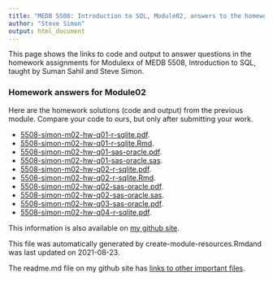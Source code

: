 ```yaml
---
title: "MEDB 5508: Introduction to SQL, Module02, answers to the homework"
author: "Steve Simon"
output: html_document
---
```


<!--This file was first created on 2021-08-23-->

This page shows the links to code and output to answer questions in the homework assignments for Modulexx of MEDB 5508, Introduction to SQL, taught by Suman Sahil and Steve Simon. 

### Homework answers for Module02 

<!--resources-homework-1-->

Here are the homework solutions (code and output) from the previous module. Compare your code to ours, but only after submitting your work.

+ [5508-simon-m02-hw-q01-r-sqlite.pdf][m02-hw-q01-r-sqlite.pdf].
+ [5508-simon-m02-hw-q01-r-sqlite.Rmd][m02-hw-q01-r-sqlite.Rmd].
+ [5508-simon-m02-hw-q01-sas-oracle.pdf][m02-hw-q01-sas-oracle.pdf].
+ [5508-simon-m02-hw-q01-sas-oracle.sas][m02-hw-q01-sas-oracle.sas].
+ [5508-simon-m02-hw-q02-r-sqlite.pdf][m02-hw-q02-r-sqlite.pdf].
+ [5508-simon-m02-hw-q02-r-sqlite.Rmd][m02-hw-q02-r-sqlite.Rmd].
+ [5508-simon-m02-hw-q02-sas-oracle.pdf][m02-hw-q02-sas-oracle.pdf].
+ [5508-simon-m02-hw-q02-sas-oracle.sas][m02-hw-q02-sas-oracle.sas].
+ [5508-simon-m02-hw-q03-sas-oracle.pdf][m02-hw-q03-sas-oracle.pdf].
+ [5508-simon-m02-hw-q04-r-sqlite.pdf][m02-hw-q04-r-sqlite.pdf].

This information is also available on [my github site][thisf].

This file was automatically generated by create-module-resources.Rmdand was last updated on 2021-08-23.

The readme.md file on my github site has [links to other important files][mygit].

<!---my git--->
[thisf]: https://github.com/pmean/introduction-to-sql/blob/master/modules/5508-02-resources.md
[mygit]: https://github.com/pmean/introduction-to-sql/blob/master/README.md

<!--resources-homework-2-->

<!---rmd_o--->
[m02-hw-q01-r-sqlite.pdf]: https://github.com/pmean/introduction-to-sql/blob/master/results/5508-simon-m02-hw-q01-r-sqlite.pdf
[m02-hw-q02-r-sqlite.pdf]: https://github.com/pmean/introduction-to-sql/blob/master/results/5508-simon-m02-hw-q02-r-sqlite.pdf
[m02-hw-q04-r-sqlite.pdf]: https://github.com/pmean/introduction-to-sql/blob/master/results/5508-simon-m02-hw-q04-r-sqlite.pdf

<!---sas_o--->
[m02-hw-q01-sas-oracle.pdf]: https://github.com/pmean/introduction-to-sql/blob/master/results/5508-simon-m02-hw-q01-sas-oracle.pdf
[m02-hw-q02-sas-oracle.pdf]: https://github.com/pmean/introduction-to-sql/blob/master/results/5508-simon-m02-hw-q02-sas-oracle.pdf
[m02-hw-q03-sas-oracle.pdf]: https://github.com/pmean/introduction-to-sql/blob/master/results/5508-simon-m02-hw-q03-sas-oracle.pdf

<!---rmd_h--->
[m02-hw-q01-r-sqlite.Rmd]: https://github.com/pmean/introduction-to-sql/blob/master/src/5508-simon-m02-hw-q01-r-sqlite.Rmd
[m02-hw-q02-r-sqlite.Rmd]: https://github.com/pmean/introduction-to-sql/blob/master/src/5508-simon-m02-hw-q02-r-sqlite.Rmd

<!---sas_h--->
[m02-hw-q01-sas-oracle.sas]: https://github.com/pmean/introduction-to-sql/blob/master/src/5508-simon-m02-hw-q01-sas-oracle.sas
[m02-hw-q02-sas-oracle.sas]: https://github.com/pmean/introduction-to-sql/blob/master/src/5508-simon-m02-hw-q02-sas-oracle.sas


